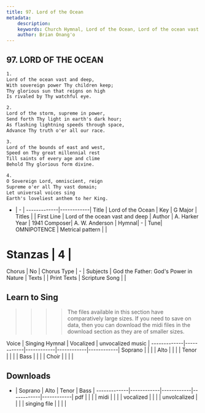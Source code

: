 ```yaml
---
title: 97. Lord of the Ocean
metadata:
    description: 
    keywords: Church Hymnal, Lord of the Ocean, Lord of the ocean vast and deep, 
    author: Brian Onang'o
---
```



## 97. LORD OF THE OCEAN

```txt
1.
Lord of the ocean vast and deep, 
With sovereign power Thy children keep; 
Thy glorious sun that reigns on high 
Is rivaled by Thy watchful eye. 

2.
Lord of the storm, supreme in power, 
Send forth Thy light in earth's dark hour; 
As flashing lightning speeds through space, 
Advance Thy truth o'er all our race. 

3.
Lord of the bounds of east and west, 
Speed on Thy great millennial rest 
Till saints of every age and clime 
Behold Thy glorious form divine. 

4.
O Sovereign Lord, omniscient, reign 
Supreme o'er all Thy vast domain; 
Let universal voices sing 
Earth's loveliest anthem to her King.

```

- |   -  |
-------------|------------|
Title | Lord of the Ocean |
Key | G Major |
Titles |  |
First Line | Lord of the ocean vast and deep |
Author | A. Harker
Year | 1941
Composer| A. W. Anderson |
Hymnal|  - |
Tune| OMNIPOTENCE |
Metrical pattern | |
# Stanzas | 4 |
Chorus | No |
Chorus Type | - |
Subjects | God the Father: God's Power in Nature |
Texts |  |
Print Texts | 
Scripture Song |  |
  
## Learn to Sing

>>>> The files available in this section have comparatively large sizes. If you need to save on data, then you can download the midi files in the download section as they are of smaller sizes.

Voice |  Singing Hymnal | Vocalized | unvocalized music |
-------------|------------|------------|------------|------------|
Soprano | | | |
Alto | | | |
Tenor | | | |
Bass | | | |
Choir | | | |

## Downloads

- |  Soprano | Alto | Tenor | Bass |
-------------|------------|------------|------------|------------|
pdf | | | |
midi | | | |
vocalized | | | |
unvolcalized | | | |
singing file | | | |
  